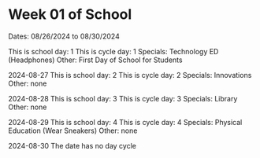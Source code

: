 # Week 01 of School

Dates: 08/26/2024 to 08/30/2024

This is school day: 1
This is cycle day: 1
Specials: Technology ED (Headphones)
Other: First Day of School for Students

2024-08-27
This is school day: 2
This is cycle day: 2
Specials: Innovations
Other: none

2024-08-28
This is school day: 3
This is cycle day: 3
Specials: Library
Other: none

2024-08-29
This is school day: 4
This is cycle day: 4
Specials: Physical Education (Wear Sneakers)
Other: none

2024-08-30
The date has no day cycle
